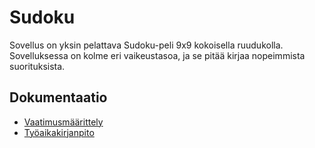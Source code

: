 # Sudoku

Sovellus on yksin pelattava Sudoku-peli 9x9 kokoisella ruudukolla. Sovelluksessa on kolme eri vaikeustasoa, ja se pitää kirjaa nopeimmista suorituksista.

## Dokumentaatio

- [Vaatimusmäärittely](https://github.com/heinivaarakallio/ot-harjoitustyo/blob/master/dokumentaatio/vaatimusmaarittely.md)
- [Työaikakirjanpito](https://github.com/heinivaarakallio/ot-harjoitustyo/blob/master/dokumentaatio/tuntikirjanpito.md)

